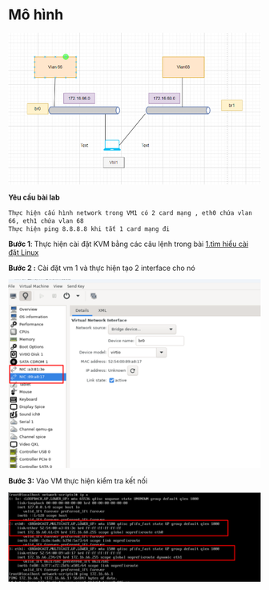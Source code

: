 

# Mô hình 


![](./image/Screenshot_23.png)



**Yêu cầu bài lab** 
```
Thực hiện cấu hình network trong VM1 có 2 card mạng , eth0 chứa vlan 66, eth1 chứa vlan 68 
Thực hiện ping 8.8.8.8 khi tắt 1 card mạng đi

```


**Bước 1**: Thực hiện cài đặt KVM bằng các câu lệnh trong bài [1.tìm hiểu cài đặt Linux](1.Tìm%20hiểu%20Linux%20bridge.md)


**Bước 2 :**  Cài đặt vm 1 và thực hiện tạo 2 interface cho nó 


![](./image/Screenshot_24.png)



**Bước 3:**  Vào VM thực hiện kiểm tra kết nối 


![](./image/Screenshot_25.png)


